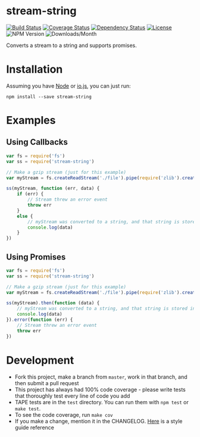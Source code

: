 # stream-string

[![Build Status](https://img.shields.io/travis/jamescostian/stream-string.svg?style=flat)](https://travis-ci.org/jamescostian/stream-string)
[![Coverage Status](https://img.shields.io/coveralls/jamescostian/stream-string.svg?style=flat)](https://coveralls.io/r/jamescostian/stream-string?branch=master)
[![Dependency Status](https://img.shields.io/gemnasium/jamescostian/stream-string.svg?style=flat)](https://gemnasium.com/jamescostian/stream-string)
[![License](https://img.shields.io/npm/l/stream-string.svg?style=flat)](https://github.com/jamescostian/stream-string/blob/master/LICENSE)
![NPM Version](https://img.shields.io/npm/v/stream-string.svg)
![Downloads/Month](https://img.shields.io/npm/dm/stream-string.svg)

Converts a stream to a string and supports promises.

# Installation

Assuming you have [Node](http://nodejs.org) or [io.js](http://iojs.org), you can just run:

```
npm install --save stream-string
```

# Examples

## Using Callbacks

```js
var fs = require('fs')
var ss = require('stream-string')

// Make a gzip stream (just for this example)
var myStream = fs.createReadStream('./file').pipe(require('zlib').createGzip())

ss(myStream, function (err, data) {
    if (err) {
        // Stream threw an error event
        throw err
    }
    else {
        // myStream was converted to a string, and that string is stored in data
        console.log(data)
    }
})
```

## Using Promises

```js
var fs = require('fs')
var ss = require('stream-string')

// Make a gzip stream (just for this example)
var myStream = fs.createReadStream('./file').pipe(require('zlib').createGzip())

ss(myStream).then(function (data) {
    // myStream was converted to a string, and that string is stored in data
    console.log(data)
}).error(function (err) {
    // Stream threw an error event
    throw err
})
```

# Development

+ Fork this project, make a branch from `master`, work in that branch, and then submit a pull request
+ This project has always had 100% code coverage - please write tests that thoroughly test every line of code you add
+ TAPE tests are in the `test` directory. You can run them with `npm test` or `make test`.
+ To see the code coverage, run `make cov`
+ If you make a change, mention it in the CHANGELOG. [Here](http://keepachangelog.com/) is a style guide reference
